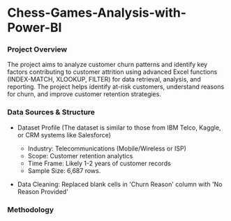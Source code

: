 # Chess-Games-Analysis-with-Power-BI

### Project Overview

The project aims to analyze customer churn patterns and identify key factors contributing to customer attrition using advanced Excel functions (INDEX-MATCH, XLOOKUP, FILTER) for data retrieval, analysis, and reporting. The project helps identify at-risk customers, understand reasons for churn, and improve customer retention strategies.

### Data Sources & Structure

 - Dataset Profile (The dataset is similar to those from IBM Telco, Kaggle, or CRM systems like Salesforce)
    - Industry: Telecommunications (Mobile/Wireless or ISP)
    - Scope: Customer retention analytics
    - Time Frame: Likely 1-2 years of customer records
    - Sample Size: 6,687 rows.

 - Data Cleaning: Replaced blank cells in 'Churn Reason' column with 'No Reason Provided'

### Methodology
